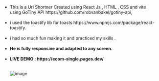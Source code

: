 
<ul>
<li>This is a Url Shortner Created  using React Js , HTML , CSS and vite using GoTiny API  https://github.com/robvanbakel/gotiny-api, </li><br/>
<li>i used the toastify lib for toasts  https://www.npmjs.com/package/react-toastify.</li> <br/>
<li>i had so much fun making it and practiced my skills . </li><br/>
<li><b> He is fully responsive and adapted to any screen.</li> </b> <br/>
<li> <b> LIVE DEMO : https://ecom-single.pages.dev/ </b> </li>

<br/>![image](https://user-images.githubusercontent.com/88171482/183806941-61c92c53-7e91-415c-b4f1-a00cfc564f99.png)

</ul>
